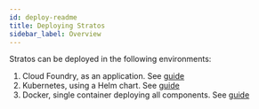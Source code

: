 ```yaml
---
id: deploy-readme
title: Deploying Stratos
sidebar_label: Overview
---
```


Stratos can be deployed in the following environments:

1. Cloud Foundry, as an application. See [guide](cloud-foundry)
2. Kubernetes, using a Helm chart. See [guide](kubernetes)
3. Docker, single container deploying all components. See [guide](all-in-one)

